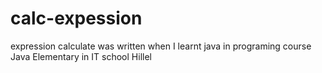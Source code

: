 # calc-expession

expression calculate was written when I learnt java in programing course Java Elementary in IT school Hillel